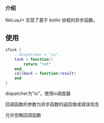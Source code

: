 ### 介绍

NeLuaJ+ 实现了基于 kotlin 协程的异步函数。

## 使用

```lua
xTask {
    --dispatcher = "io",
    task = function()
        return "ret"
    end,
    callback = function(result)
    end
}
```

dispatcher为"io"，使用io调度器

回调函数的参数为异步函数的返回值或错误信息

允许忽略回调函数